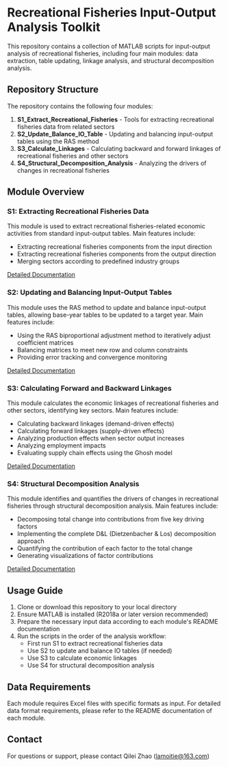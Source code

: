 # Recreational Fisheries Input-Output Analysis Toolkit

This repository contains a collection of MATLAB scripts for input-output analysis of recreational fisheries, including four main modules: data extraction, table updating, linkage analysis, and structural decomposition analysis.

## Repository Structure

The repository contains the following four modules:

1. **S1_Extract_Recreational_Fisheries** - Tools for extracting recreational fisheries data from related sectors
2. **S2_Update_Balance_IO_Table** - Updating and balancing input-output tables using the RAS method
3. **S3_Calculate_Linkages** - Calculating backward and forward linkages of recreational fisheries and other sectors
4. **S4_Structural_Decomposition_Analysis** - Analyzing the drivers of changes in recreational fisheries

## Module Overview

### S1: Extracting Recreational Fisheries Data

This module is used to extract recreational fisheries-related economic activities from standard input-output tables. Main features include:

- Extracting recreational fisheries components from the input direction
- Extracting recreational fisheries components from the output direction
- Merging sectors according to predefined industry groups

[Detailed Documentation](S1_Extract_Recreational_Fisheries/S1_README.md)

### S2: Updating and Balancing Input-Output Tables

This module uses the RAS method to update and balance input-output tables, allowing base-year tables to be updated to a target year. Main features include:

- Using the RAS biproportional adjustment method to iteratively adjust coefficient matrices
- Balancing matrices to meet new row and column constraints
- Providing error tracking and convergence monitoring

[Detailed Documentation](S2_Update_Balance_IO_Table/S2_README.md)

### S3: Calculating Forward and Backward Linkages

This module calculates the economic linkages of recreational fisheries and other sectors, identifying key sectors. Main features include:

- Calculating backward linkages (demand-driven effects)
- Calculating forward linkages (supply-driven effects)
- Analyzing production effects when sector output increases
- Analyzing employment impacts
- Evaluating supply chain effects using the Ghosh model

[Detailed Documentation](S3_Calculate_Linkages/S3_README.md)

### S4: Structural Decomposition Analysis

This module identifies and quantifies the drivers of changes in recreational fisheries through structural decomposition analysis. Main features include:

- Decomposing total change into contributions from five key driving factors
- Implementing the complete D&L (Dietzenbacher & Los) decomposition approach
- Quantifying the contribution of each factor to the total change
- Generating visualizations of factor contributions

[Detailed Documentation](S4_Structural_Decomposition_Analysis/S4_README.md)

## Usage Guide

1. Clone or download this repository to your local directory
2. Ensure MATLAB is installed (R2018a or later version recommended)
3. Prepare the necessary input data according to each module's README documentation
4. Run the scripts in the order of the analysis workflow:
   - First run S1 to extract recreational fisheries data
   - Use S2 to update and balance IO tables (if needed)
   - Use S3 to calculate economic linkages
   - Use S4 for structural decomposition analysis

## Data Requirements

Each module requires Excel files with specific formats as input. For detailed data format requirements, please refer to the README documentation of each module.



## Contact

For questions or support, please contact Qilei Zhao (lamoitie@163.com)